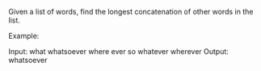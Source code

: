 Given a list of words, find the longest concatenation of other words in the list.

Example:

Input: what whatsoever where ever so whatever wherever
Output: whatsoever

